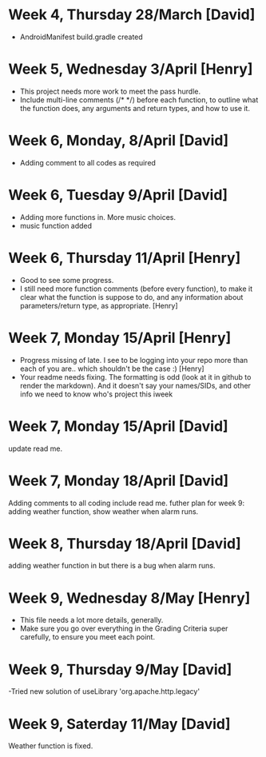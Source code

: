 # Week 4, Thursday 28/March [David]
- AndroidManifest 
  build.gradle
created
# Week 5, Wednesday 3/April [Henry]
- This project needs more work to meet the pass hurdle.
- Include multi-line comments (/* */) before each function, to outline what the function does, any arguments and return types, and how to use it.

# Week 6, Monday, 8/April [David]
- Adding comment to all codes as required

# Week 6, Tuesday 9/April [David]
- Adding more functions in. More music choices.
- music function added
 
# Week 6, Thursday 11/April [Henry]
- Good to see some progress. 
- I still need more function comments (before every function), to make it clear what the function is suppose to do, and any information about parameters/return type, as appropriate. [Henry]

# Week 7, Monday 15/April [Henry]
- Progress missing of late. I see to be logging into your repo more than each of you are.. which shouldn't be the case :) [Henry]
- Your readme needs fixing. The formatting is odd (look at it in github to render the markdown). And it doesn't say your names/SIDs, and other info we need to know who's project this iweek 
# Week 7, Monday 15/April [David]
update read me.
# Week 7, Monday 18/April [David]
Adding comments to all coding include read me.
futher plan for week 9: adding weather function, show weather when alarm runs.
# Week 8, Thursday 18/April [David]
adding weather function in but there is a bug when alarm runs.

# Week 9, Wednesday 8/May [Henry]
- This file needs a lot more details, generally.
- Make sure you go over everything in the Grading Criteria super carefully, to ensure you meet each point.
# Week 9, Thursday 9/May [David]
-Tried new solution of 
	useLibrary 'org.apache.http.legacy' 
# Week 9, Saterday 11/May [David]
Weather function is fixed.
